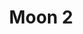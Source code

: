 ---
weight: 1
images:
- /images/photos/20230405 - Sortie Photo - Stéphane G. - 0053.jpg
title: Moon 2
tags:
- paysage
- archive
---